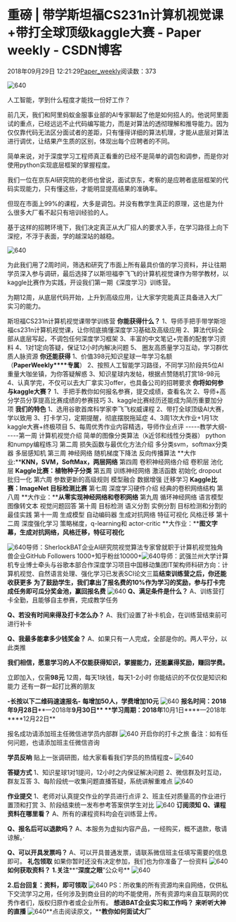
# 重磅 | 带学斯坦福CS231n计算机视觉课+带打全球顶级kaggle大赛 - Paper weekly - CSDN博客


2018年09月29日 12:21:29[Paper_weekly](https://me.csdn.net/c9Yv2cf9I06K2A9E)阅读数：373


![640](https://ss.csdn.net/p?https://mmbiz.qpic.cn/mmbiz_gif/VBcD02jFhglMz9qSQ8uvoqlCKhDXAFGIhU2zPkJTovKfFYncfuoF7z0omSSqE1vCL98MDylnPhCa3RhwoJS8Vg/640)

人工智能，学到什么程度才能找一份好工作？

前几天，我们和阿里蚂蚁金服事业部的AI专家聊起了他是如何招人的。他说阿里面试的重点，已经远远不止代码编写能力，而是对算法的透彻理解和推导能力。因为仅仅靠代码无法区分面试者的差距，只有懂得详细的算法机理，才能从底层对算法进行调优，让结果产生质的区别，体现出每个应聘者的不同。

简单来说，对于深度学习工程师真正看重的已经不是简单的调包和调参，而是你对使用python实现底层框架的掌握程度。

我们一位在京东AI研究院的老师也曾说，面试京东，考察的是应聘者底层框架的代码实现能力，只有懂这些，才能明显提高结果的准确率。

但现在市面上99%的课程，大多是调包。并没有教学生真正的原理，这也是为什么很多大厂看不起只有培训经验的人。

基于这样的招聘环境下，我们决定真正从大厂招人的要求入手，在学习路径上向下深挖，不浮于表面，学的越深站的越稳。

![640](https://ss.csdn.net/p?https://mmbiz.qpic.cn/mmbiz_jpg/ICiaxO5t2PJlnTtBYGYYtibLHbjYIlrXgNQrrFZ8mgFBkWnkMHL0icAx0mwV502gaMkn9snPbM31hAq9FNxhhRCDQ/640)

为此我们用了2周时间，筛选和研究了市面上所有最具价值的学习资料，并让往期学员深入参与调研，最后选择了以斯坦福李飞飞的计算机视觉课作为带学教材，以kaggle比赛作为实践，开设我们第一期《深度学习》训练营。

为期12周，从底层代码开始，上升到高级应用，让大家学完能真正具备进入大厂实习的能力。

斯坦福CS231n计算机视觉课带学训练营
**你能获得什么？**
1、导师手把手带学斯坦福cs231n计算机视觉课，让你彻底搞懂深度学习基础及高级应用
2、算法代码全部从底层写起，不调包任何深度学习框架
3、丰富的中文笔记+完善的配套学习资料
4、1对1定向答疑，保证12小时内解决问题
5、 圈友高质量学习互动，学习群优质人脉资源
**你还能获得**
1、价值398元知识星球一年学习名额（**PaperWeekly****专属**）
2、按照人工智能学习路径，不同学习阶段共5位AI重量大咖坐镇，为你答疑解惑
3、知识星球内发帖，根据点赞随机打赏18-98元
4、认真学完，不仅可以去大厂拿实习offer，也具备公司的招聘要求
**你将如何参与kaggle大赛？**
1、手把手教你如何报名参赛，提交成绩，查看名次
2、导师+高分学员分享提高比赛成绩的参赛技巧
3、kaggle比赛经历还能成为简历重要加分项
**我们的特色**
1、选用谷歌首席科学家李飞飞权威课程
2、带打全球顶级AI大赛，学以致用
3、打卡学习，定期提醒，彻底摆脱拖延症
4、3周1次大作业+1月1次kaggle大赛+终极项目
5、每周优秀作业内容精选，导师作业点评
-----教学大纲-----第一周
计算机视觉介绍
简单的图像分类算法（k近邻和线性分类器）
python和numpy编程练习
第二周
损失函数与最优化方法介绍
多分类svm，softmax分类器
多层感知机
第三周
神经网络
随机梯度下降法
反向传播算法
**大作业:****KNN，SVM，SoftMax，两层网络**
第四周
卷积神经网络介绍
卷积层
池化层
**Kaggle比赛：植物种子分类**
第五周
训练神经网络
激活函数
初始化
dropout
批归一化
第六周
参数更新的高级规则
模型融合
数据增强
迁移学习
**Kaggle比赛：ImageNet 目标检测比赛**
第七周
深度学习硬件介绍
经典的卷积网络结构
第八周
**大作业：****从零实现神经网络和卷积网络**
第九周
循环神经网络
语言模型
图像转文本
视觉问题回答
第十周
目标检测
语义分割
实例分割
目标检测和分割的最佳实践
第十一周
生成模型
自动编码器
生成对抗网络
特征可视化
风格迁移
第十二周
深度强化学习
策略梯度，q-learning和 actor-critic
**大作业：****图文字幕，生成对抗网络，风格迁移，特征可视化**

![640](https://ss.csdn.net/p?https://mmbiz.qpic.cn/mmbiz_jpg/ICiaxO5t2PJlnTtBYGYYtibLHbjYIlrXgNGJaSj5vKxmaVoRKiaZpKzV9reicBXibTDLNekXaKev8ibAto4qic6j3Bk4g/640)导师：SherlockBAT企业AI研究院视觉算法专家曾就职于计算机视觉独角兽企业GitHub Followers 1000+知乎粉丝10000+![640](https://ss.csdn.net/p?https://mmbiz.qpic.cn/mmbiz_png/ICiaxO5t2PJlnTtBYGYYtibLHbjYIlrXgN1hYIdNEQg04ShfFKjFStaCBxKaoesciakSowbubwX7FvXskic2RwPONA/640)导师：武强兰州大学计算机专业博士牵头与谷歌本部合作深度学习项目中国移动集团IT架构师科研方向：计算机视觉、自然语言处理、强化学习已发表SCI论文三篇**结束训练营之后，你还能收获更多**
**为了鼓励学生，我们拿出了报名费的10%作为学习的奖励，参与打卡完成任务即可瓜分奖金池，赢回报名费**
![640](https://ss.csdn.net/p?https://mmbiz.qpic.cn/mmbiz_jpg/ICiaxO5t2PJlnTtBYGYYtibLHbjYIlrXgNTDeDfcAQ2x3bOjk4ibOt6BO5Pt0cGyIAfLSPs8r4out4vEEQxXgWmUw/640)
**Q、满足条件是什么？**
A、训练营打卡全勤，且能够自主参赛，完成教学任务

**Q、若没有时间来得及打卡怎么办？**
A、我们设置了补卡机会，在训练营结束前可进行补卡

**Q、我最多能拿多少钱奖金？**
A、如果只有一人完成，全部是你的。两人平分，以此类推

**我们相信，愿意学习的人不仅能获得知识，掌握能力，还能赢得奖励，赚回学费。**

立即加入，仅需**98元**
12周，每天1块钱，每天1-2小时
你能结识的不仅仅是知识和能力
还有一群一起打比赛的朋友

**-长按以下二维码速速报名-**
**每增加50人，学费增加10元**
![640](https://ss.csdn.net/p?https://mmbiz.qpic.cn/mmbiz_png/ICiaxO5t2PJlnTtBYGYYtibLHbjYIlrXgN6iabpCoZlfqJNku1cYmCiaic8Rt5msR5ZOM95JLzjzgQVChcuiahf2OS5w/640)
**报名时间：2018年****9月28****日****—2018年****9月30日**
**学习周期：2018年****10月1日****—2018年****12月22日**

报名成功请添加班主任微信进学员内部群
![640](https://ss.csdn.net/p?https://mmbiz.qpic.cn/mmbiz_jpg/ICiaxO5t2PJlnTtBYGYYtibLHbjYIlrXgNazhpLf8mJqWGdcaAAxO4NtuVnBAWlAjGJwA5tycnGgLeezxgPLD5MA/640)
开启你的打卡之旅
备注：如有任何问题，也请添加班主任微信咨询

**学员反响**
贴上一张调研图，给大家看看我们学员的热情程度~
![640](https://ss.csdn.net/p?https://mmbiz.qpic.cn/mmbiz_jpg/ICiaxO5t2PJlnTtBYGYYtibLHbjYIlrXgN0s7kq81RStNv09cx8tcYiaibagAJhKL0e4vkPZibsyJicWNpN6bX1DVglg/640)

**答疑方式**
1、知识星球1对1提问，12小时之内保证解决问题
2、微信群及时互动，群友互答
3、每阶段统一收集问题直播答疑，系统讲解重难点
![640](https://ss.csdn.net/p?https://mmbiz.qpic.cn/mmbiz_jpg/ICiaxO5t2PJlnTtBYGYYtibLHbjYIlrXgNqicbYYu1ODlL2W4ib7xKB3arq62DRU5cQ8bsC9sXctibaticUC4OxibRBpg/640)

**作业提交**
1、老师对认真提交作业的学员进行点评
2、班主任对质量高的作业进行置顶和打赏
3、阶段结束统一发布参考答案供学生对比
![640](https://ss.csdn.net/p?https://mmbiz.qpic.cn/mmbiz_jpg/ICiaxO5t2PJlnTtBYGYYtibLHbjYIlrXgNPFicE8KYxD1ibONEHK7MNeUpYvBt3OJAKa3zMHeSNdKC9EB9iaE2zmC3A/640)
**订阅须知**
**Q、课程资料在哪里看？**
A、所有的课程资料均会在训练营上传。

**Q、报名后可以退款吗？**
A、本服务为虚拟内容产品，一经购买，概不退款，敬请谅解。·

**Q、可以开具发票吗？**
A、可以开具普通发票，请联系微信班主任填写需要的信息即可。
**礼包领取**
如果你暂时还没有决定参加，我们也为你准备了一份资料
![640](https://ss.csdn.net/p?https://mmbiz.qpic.cn/mmbiz_jpg/ICiaxO5t2PJlnTtBYGYYtibLHbjYIlrXgNmeef8icz4zsiaClF7hiblVibnQhPXaX7TgJQcGpSUVKbiaaBNibOhfEpAKuA/640)
**如何获取资料？**
**1.关注****“****深度之眼****”公众号**
![640](https://ss.csdn.net/p?https://mmbiz.qpic.cn/mmbiz_jpg/ICiaxO5t2PJnoicsC8mXkZFa7J1HwVntGCk4Gr4b8r8T0lr6ic94c2coDm3CprslqYJJ6w4sibBk0bZuqUqNybPNtg/640)

**2.后台回复：****资料****，即可领取**
![640](https://ss.csdn.net/p?https://mmbiz.qpic.cn/mmbiz_jpg/ICiaxO5t2PJlnTtBYGYYtibLHbjYIlrXgNGQum7b4ua5icWvw1LPrZwXzZY7cmsYgWwXYKHcjfxFVicsfrGhbvv9sg/640)
PS：所收集的所有资源均来自网络，仅供私下交流学习之用，任何涉及到商业目的的均不能使用，所有资源均来自互联网的优秀作者们，版权归原作者或企业所有。
**想进BAT企业实习和工作吗？**
**来听听大神的直播**
![640](https://ss.csdn.net/p?https://mmbiz.qpic.cn/mmbiz_gif/ICiaxO5t2PJlnTtBYGYYtibLHbjYIlrXgNpm4qrs3FtyvMoNHCRqJJXN38zm0X5Q4ic0pfuGygejvkaNZd5YhZHNQ/640)**点击阅读原文，****教你如何面试大厂**

